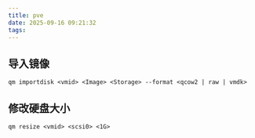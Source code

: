```yaml
---
title: pve
date: 2025-09-16 09:21:32
tags:
---
```

## 导入镜像
```
qm importdisk <vmid> <Image> <Storage> --format <qcow2 | raw | vmdk>
```
## 修改硬盘大小
```
qm resize <vmid> <scsi0> <1G>
```